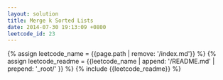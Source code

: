```yaml
---
layout: solution
title: Merge k Sorted Lists
date: 2014-07-30 19:13:09 +0800
leetcode_id: 23
---
```

{% assign leetcode_name = {{page.path | remove: '/index.md'}}  %}
{% assign leetcode_readme = {{leetcode_name | append: '/README.md' | prepend: '_root/' }}  %}
{% include {{leetcode_readme}} %}
